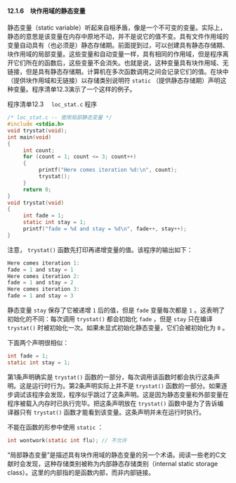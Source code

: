#### 12.1.6　块作用域的静态变量

静态变量（static variable）听起来自相矛盾，像是一个不可变的变量。实际上，静态的意思是该变量在内存中原地不动，并不是说它的值不变。具有文件作用域的变量自动具有（也必须是）静态存储期。前面提到过，可以创建具有静态存储期、块作用域的局部变量。这些变量和自动变量一样，具有相同的作用域，但是程序离开它们所在的函数后，这些变量不会消失。也就是说，这种变量具有块作用域、无链接，但是具有静态存储期。计算机在多次函数调用之间会记录它们的值。在块中（提供块作用域和无链接）以存储类别说明符 `static` （提供静态存储期）声明这种变量。程序清单12.3演示了一个这样的例子。

程序清单12.3　 `loc_stat.c` 程序

```c
/* loc_stat.c -- 使用局部静态变量 */
#include <stdio.h>
void trystat(void);
int main(void)
{
     int count;
     for (count = 1; count <= 3; count++)
     {
          printf("Here comes iteration %d:\n", count);
          trystat();
     }
     return 0;
}
void trystat(void)
{
     int fade = 1;
     static int stay = 1;
     printf("fade = %d and stay = %d\n", fade++, stay++);
}
```

注意， `trystat()` 函数先打印再递增变量的值。该程序的输出如下：

```c
Here comes iteration 1:
fade = 1 and stay = 1
Here comes iteration 2:
fade = 1 and stay = 2
Here comes iteration 3:
fade = 1 and stay = 3
```

静态变量 `stay` 保存了它被递增 `1` 后的值，但是 `fade` 变量每次都是 `1` 。这表明了初始化的不同：每次调用 `trystat()` 都会初始化 `fade` ，但是 `stay` 只在编译 `trystat()` 时被初始化一次。如果未显式初始化静态变量，它们会被初始化为 `0` 。

下面两个声明很相似：

```c
int fade = 1;
static int stay = 1;
```

第1条声明确实是 `trystat()` 函数的一部分，每次调用该函数时都会执行这条声明。这是运行时行为。第2条声明实际上并不是 `trystat()` 函数的一部分。如果逐步调试该程序会发现，程序似乎跳过了这条声明。这是因为静态变量和外部变量在程序被载入内存时已执行完毕。把这条声明放在 `trystat()` 函数中是为了告诉编译器只有 `trystat()` 函数才能看到该变量。这条声明并未在运行时执行。

不能在函数的形参中使用 `static` ：

```c
int wontwork(static int flu); // 不允许
```

“局部静态变量”是描述具有块作用域的静态变量的另一个术语。阅读一些老的C文献时会发现，这种存储类别被称为内部静态存储类别（internal static storage class）。这里的内部指的是函数内部，而非内部链接。

